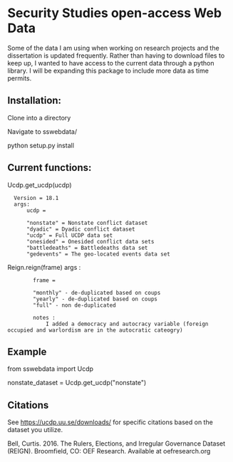 # Security Studies open-access Web Data

Some of the data I am using when working on research projects and the
dissertation is updated frequently.  Rather than having to download files to keep up,
I wanted to have access to the current data through a python library. I will be
expanding this package to include more data as time permits.

## Installation:
Clone into a directory

Navigate to sswebdata/

python setup.py install


## Current functions:

  Ucdp.get_ucdp(ucdp)

      Version = 18.1
      args:
          ucdp =

          "nonstate" = Nonstate conflict dataset
          "dyadic" = Dyadic conflict dataset
          "ucdp" = Full UCDP data set
          "onesided" = Onesided conflict data sets
          "battledeaths" = Battledeaths data set
          "gedevents" = The geo-located events data set


  Reign.reign(frame)
      args :

            frame =

            "monthly" - de-duplicated based on coups
            "yearly" - de-duplicated based on coups
            "full" - non de-duplicated

            notes :
                I added a democracy and autocracy variable (foreign occupied and warlordism are in the autocratic cateogry)

## Example

from sswebdata import Ucdp

nonstate_dataset = Ucdp.get_ucdp("nonstate")

## Citations

See https://ucdp.uu.se/downloads/ for specific citations based on the dataset you utilize.

Bell, Curtis. 2016. The Rulers, Elections, and Irregular Governance Dataset (REIGN). Broomfield, CO: OEF Research. Available at oefresearch.org
